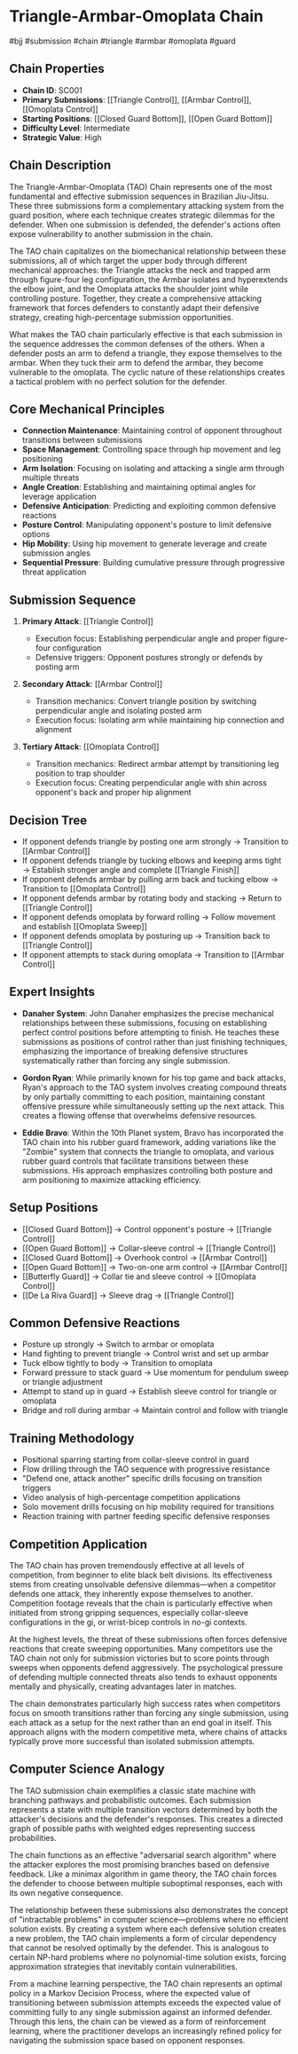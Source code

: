 # Triangle-Armbar-Omoplata Chain
#bjj #submission #chain #triangle #armbar #omoplata #guard

## Chain Properties
- **Chain ID**: SC001
- **Primary Submissions**: [[Triangle Control]], [[Armbar Control]], [[Omoplata Control]]
- **Starting Positions**: [[Closed Guard Bottom]], [[Open Guard Bottom]]
- **Difficulty Level**: Intermediate
- **Strategic Value**: High

## Chain Description
The Triangle-Armbar-Omoplata (TAO) Chain represents one of the most fundamental and effective submission sequences in Brazilian Jiu-Jitsu. These three submissions form a complementary attacking system from the guard position, where each technique creates strategic dilemmas for the defender. When one submission is defended, the defender's actions often expose vulnerability to another submission in the chain.

The TAO chain capitalizes on the biomechanical relationship between these submissions, all of which target the upper body through different mechanical approaches: the Triangle attacks the neck and trapped arm through figure-four leg configuration, the Armbar isolates and hyperextends the elbow joint, and the Omoplata attacks the shoulder joint while controlling posture. Together, they create a comprehensive attacking framework that forces defenders to constantly adapt their defensive strategy, creating high-percentage submission opportunities.

What makes the TAO chain particularly effective is that each submission in the sequence addresses the common defenses of the others. When a defender posts an arm to defend a triangle, they expose themselves to the armbar. When they tuck their arm to defend the armbar, they become vulnerable to the omoplata. The cyclic nature of these relationships creates a tactical problem with no perfect solution for the defender.

## Core Mechanical Principles
- **Connection Maintenance**: Maintaining control of opponent throughout transitions between submissions
- **Space Management**: Controlling space through hip movement and leg positioning
- **Arm Isolation**: Focusing on isolating and attacking a single arm through multiple threats
- **Angle Creation**: Establishing and maintaining optimal angles for leverage application
- **Defensive Anticipation**: Predicting and exploiting common defensive reactions
- **Posture Control**: Manipulating opponent's posture to limit defensive options
- **Hip Mobility**: Using hip movement to generate leverage and create submission angles
- **Sequential Pressure**: Building cumulative pressure through progressive threat application

## Submission Sequence
1. **Primary Attack**: [[Triangle Control]]
   - Execution focus: Establishing perpendicular angle and proper figure-four configuration
   - Defensive triggers: Opponent postures strongly or defends by posting arm

2. **Secondary Attack**: [[Armbar Control]]
   - Transition mechanics: Convert triangle position by switching perpendicular angle and isolating posted arm
   - Execution focus: Isolating arm while maintaining hip connection and alignment

3. **Tertiary Attack**: [[Omoplata Control]]
   - Transition mechanics: Redirect armbar attempt by transitioning leg position to trap shoulder
   - Execution focus: Creating perpendicular angle with shin across opponent's back and proper hip alignment

## Decision Tree
- If opponent defends triangle by posting one arm strongly → Transition to [[Armbar Control]]
- If opponent defends triangle by tucking elbows and keeping arms tight → Establish stronger angle and complete [[Triangle Finish]]
- If opponent defends armbar by pulling arm back and tucking elbow → Transition to [[Omoplata Control]]
- If opponent defends armbar by rotating body and stacking → Return to [[Triangle Control]]
- If opponent defends omoplata by forward rolling → Follow movement and establish [[Omoplata Sweep]]
- If opponent defends omoplata by posturing up → Transition back to [[Triangle Control]]
- If opponent attempts to stack during omoplata → Transition to [[Armbar Control]]

## Expert Insights
- **Danaher System**: John Danaher emphasizes the precise mechanical relationships between these submissions, focusing on establishing perfect control positions before attempting to finish. He teaches these submissions as positions of control rather than just finishing techniques, emphasizing the importance of breaking defensive structures systematically rather than forcing any single submission.

- **Gordon Ryan**: While primarily known for his top game and back attacks, Ryan's approach to the TAO system involves creating compound threats by only partially committing to each position, maintaining constant offensive pressure while simultaneously setting up the next attack. This creates a flowing offense that overwhelms defensive resources.

- **Eddie Bravo**: Within the 10th Planet system, Bravo has incorporated the TAO chain into his rubber guard framework, adding variations like the "Zombie" system that connects the triangle to omoplata, and various rubber guard controls that facilitate transitions between these submissions. His approach emphasizes controlling both posture and arm positioning to maximize attacking efficiency.

## Setup Positions
- [[Closed Guard Bottom]] → Control opponent's posture → [[Triangle Control]]
- [[Open Guard Bottom]] → Collar-sleeve control → [[Triangle Control]]
- [[Closed Guard Bottom]] → Overhook control → [[Armbar Control]]
- [[Open Guard Bottom]] → Two-on-one arm control → [[Armbar Control]]
- [[Butterfly Guard]] → Collar tie and sleeve control → [[Omoplata Control]]
- [[De La Riva Guard]] → Sleeve drag → [[Triangle Control]]

## Common Defensive Reactions
- Posture up strongly → Switch to armbar or omoplata
- Hand fighting to prevent triangle → Control wrist and set up armbar
- Tuck elbow tightly to body → Transition to omoplata
- Forward pressure to stack guard → Use momentum for pendulum sweep or triangle adjustment
- Attempt to stand up in guard → Establish sleeve control for triangle or omoplata
- Bridge and roll during armbar → Maintain control and follow with triangle

## Training Methodology
- Positional sparring starting from collar-sleeve control in guard
- Flow drilling through the TAO sequence with progressive resistance
- "Defend one, attack another" specific drills focusing on transition triggers
- Video analysis of high-percentage competition applications
- Solo movement drills focusing on hip mobility required for transitions
- Reaction training with partner feeding specific defensive responses

## Competition Application
The TAO chain has proven tremendously effective at all levels of competition, from beginner to elite black belt divisions. Its effectiveness stems from creating unsolvable defensive dilemmas—when a competitor defends one attack, they inherently expose themselves to another. Competition footage reveals that the chain is particularly effective when initiated from strong gripping sequences, especially collar-sleeve configurations in the gi, or wrist-bicep controls in no-gi contexts.

At the highest levels, the threat of these submissions often forces defensive reactions that create sweeping opportunities. Many competitors use the TAO chain not only for submission victories but to score points through sweeps when opponents defend aggressively. The psychological pressure of defending multiple connected threats also tends to exhaust opponents mentally and physically, creating advantages later in matches.

The chain demonstrates particularly high success rates when competitors focus on smooth transitions rather than forcing any single submission, using each attack as a setup for the next rather than an end goal in itself. This approach aligns with the modern competitive meta, where chains of attacks typically prove more successful than isolated submission attempts.

## Computer Science Analogy
The TAO submission chain exemplifies a classic state machine with branching pathways and probabilistic outcomes. Each submission represents a state with multiple transition vectors determined by both the attacker's decisions and the defender's responses. This creates a directed graph of possible paths with weighted edges representing success probabilities.

The chain functions as an effective "adversarial search algorithm" where the attacker explores the most promising branches based on defensive feedback. Like a minimax algorithm in game theory, the TAO chain forces the defender to choose between multiple suboptimal responses, each with its own negative consequence.

The relationship between these submissions also demonstrates the concept of "intractable problems" in computer science—problems where no efficient solution exists. By creating a system where each defensive solution creates a new problem, the TAO chain implements a form of circular dependency that cannot be resolved optimally by the defender. This is analogous to certain NP-hard problems where no polynomial-time solution exists, forcing approximation strategies that inevitably contain vulnerabilities.

From a machine learning perspective, the TAO chain represents an optimal policy in a Markov Decision Process, where the expected value of transitioning between submission attempts exceeds the expected value of committing fully to any single submission against an informed defender. Through this lens, the chain can be viewed as a form of reinforcement learning, where the practitioner develops an increasingly refined policy for navigating the submission space based on opponent responses.
